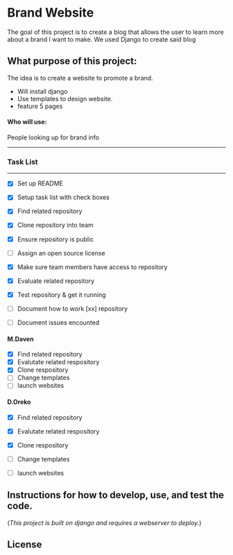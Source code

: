 # Brand Website
The goal of this project is to create a blog that allows the user to learn more about a brand I want to make. 
We used Django to create said blog

## What purpose of this project: 

The idea is to create a website to promote a brand. 


* Will install django
* Use templates to design website.
* feature 5 pages



#### Who will use: 
People looking up for brand info

___


### Task List
___

- [X] Set up README
- [X] Setup task list with check boxes
- [X] Find related repository
- [X] Clone repository into team
- [X] Ensure repository is public
- [ ] Assign an open source license
- [X] Make sure team members have access to repository

- [X] Evaluate related repository
- [X] Test repository & get it running
- [ ] Document how to work [xx] repository 
- [ ] Document issues encounted

#### M.Daven

- [X] Find related repository
- [X] Evalutate related respository
- [X] Clone respository
- [ ] Change templates
- [ ] launch websites

#### D.Oreko
- [X] Find related repository
- [X] Evalutate related respository
- [X] Clone respository
- [ ] Change templates
- [ ] launch websites



## Instructions for how to develop, use, and test the code.

(*This project is built on django and requires a webserver to deploy.*)




## License

